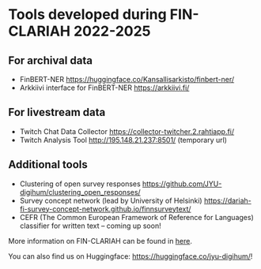 
# Tools developed during FIN-CLARIAH 2022-2025

## For archival data
- FinBERT-NER https://huggingface.co/Kansallisarkisto/finbert-ner/ 
- Arkkiivi interface for FinBERT-NER https://arkkiivi.fi/ 

## For livestream data
- Twitch Chat Data Collector https://collector-twitcher.2.rahtiapp.fi/
- Twitch Analysis Tool http://195.148.21.237:8501/ (temporary url)

## Additional tools

- Clustering of open survey responses https://github.com/JYU-digihum/clustering_open_responses/
- Survey concept network (lead by University of Helsinki) https://dariah-fi-survey-concept-network.github.io/finnsurveytext/
- CEFR (The Common European Framework of Reference for Languages) classifier for written text – coming up soon!

More information on FIN-CLARIAH can be found in [here](https://www.jyu.fi/fi/hankkeet/fin-clariah).

You can also find us on Huggingface: https://huggingface.co/jyu-digihum/!
